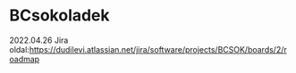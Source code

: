 # BCsokoladek
2022.04.26
Jira oldal:https://dudilevi.atlassian.net/jira/software/projects/BCSOK/boards/2/roadmap
